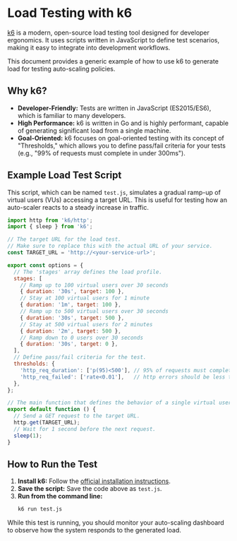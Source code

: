 # Load Testing with k6

[k6](https://k6.io/) is a modern, open-source load testing tool designed for developer ergonomics. It uses scripts written in JavaScript to define test scenarios, making it easy to integrate into development workflows.

This document provides a generic example of how to use k6 to generate load for testing auto-scaling policies.

## Why k6?

- **Developer-Friendly:** Tests are written in JavaScript (ES2015/ES6), which is familiar to many developers.
- **High Performance:** k6 is written in Go and is highly performant, capable of generating significant load from a single machine.
- **Goal-Oriented:** k6 focuses on goal-oriented testing with its concept of "Thresholds," which allows you to define pass/fail criteria for your tests (e.g., "99% of requests must complete in under 300ms").

## Example Load Test Script

This script, which can be named `test.js`, simulates a gradual ramp-up of virtual users (VUs) accessing a target URL. This is useful for testing how an auto-scaler reacts to a steady increase in traffic.

```javascript
import http from 'k6/http';
import { sleep } from 'k6';

// The target URL for the load test.
// Make sure to replace this with the actual URL of your service.
const TARGET_URL = 'http://<your-service-url>';

export const options = {
  // The 'stages' array defines the load profile.
  stages: [
    // Ramp up to 100 virtual users over 30 seconds
    { duration: '30s', target: 100 },
    // Stay at 100 virtual users for 1 minute
    { duration: '1m', target: 100 },
    // Ramp up to 500 virtual users over 30 seconds
    { duration: '30s', target: 500 },
    // Stay at 500 virtual users for 2 minutes
    { duration: '2m', target: 500 },
    // Ramp down to 0 users over 30 seconds
    { duration: '30s', target: 0 },
  ],
  // Define pass/fail criteria for the test.
  thresholds: {
    'http_req_duration': ['p(95)<500'], // 95% of requests must complete below 500ms
    'http_req_failed': ['rate<0.01'],   // http errors should be less than 1%
  },
};

// The main function that defines the behavior of a single virtual user.
export default function () {
  // Send a GET request to the target URL.
  http.get(TARGET_URL);
  // Wait for 1 second before the next request.
  sleep(1);
}
```

## How to Run the Test

1.  **Install k6:** Follow the [official installation instructions](https://k6.io/docs/getting-started/installation/).
2.  **Save the script:** Save the code above as `test.js`.
3.  **Run from the command line:**
    ```bash
    k6 run test.js
    ```

While this test is running, you should monitor your auto-scaling dashboard to observe how the system responds to the generated load.
